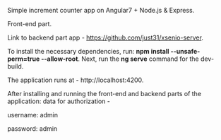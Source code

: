 Simple increment counter app on Angular7 + Node.js & Express.

Front-end part. 

Link to backend part app - https://github.com/just31/xsenio-server.

To install the necessary dependencies, run: **npm install --unsafe-perm=true --allow-root**. Next, run the **ng serve** command for the dev-build.

The application runs at - http://localhost:4200.

After installing and running the front-end and backend parts of the application:
data for authorization -

username: admin

password: admin
